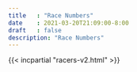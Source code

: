 ```yaml
---
title   : "Race Numbers"
date    : 2021-03-20T21:09:00-8:00
draft   : false
description: "Race Numbers"
---
```


{{< incpartial "racers-v2.html" >}}